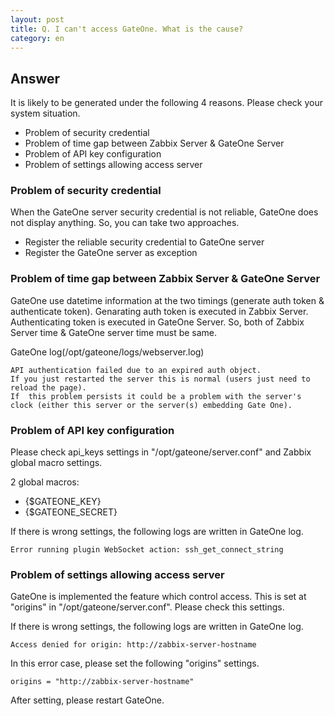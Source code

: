 ```yaml
---
layout: post
title: Q. I can't access GateOne. What is the cause?
category: en 
---
```


## Answer

It is likely to be generated under the following 4 reasons.
Please check your system situation.

* Problem of security credential
* Problem of time gap between Zabbix Server & GateOne Server
* Problem of API key configuration
* Problem of settings allowing access server

### Problem of security credential

When the GateOne server security credential is not reliable, GateOne does not display anything.
So, you can take two approaches.

* Register the reliable security credential to GateOne server
* Register the GateOne server as exception

### Problem of time gap between Zabbix Server & GateOne Server

GateOne use datetime information at the two timings (generate auth token & authenticate token).
Genarating auth token is executed in Zabbix Server.
Authenticating token is executed in GateOne Server.
So, both of Zabbix Server time & GateOne server time must be same.

GateOne log(/opt/gateone/logs/webserver.log)

    API authentication failed due to an expired auth object.
    If you just restarted the server this is normal (users just need to reload the page).
    If  this problem persists it could be a problem with the server's clock (either this server or the server(s) embedding Gate One).

### Problem of API key configuration

Please check api_keys settings in "/opt/gateone/server.conf" and Zabbix global macro settings.

2 global macros:

* {$GATEONE_KEY}
* {$GATEONE_SECRET}

If there is wrong settings, the following logs are written in GateOne log.

    Error running plugin WebSocket action: ssh_get_connect_string

### Problem of settings allowing access server

GateOne is implemented the feature which control access.
This is set at "origins" in "/opt/gateone/server.conf".
Please check this settings.

If there is wrong settings, the following logs are written in GateOne log.

    Access denied for origin: http://zabbix-server-hostname

In this error case, please set the following "origins" settings.

    origins = "http://zabbix-server-hostname"

After setting, please restart GateOne.

